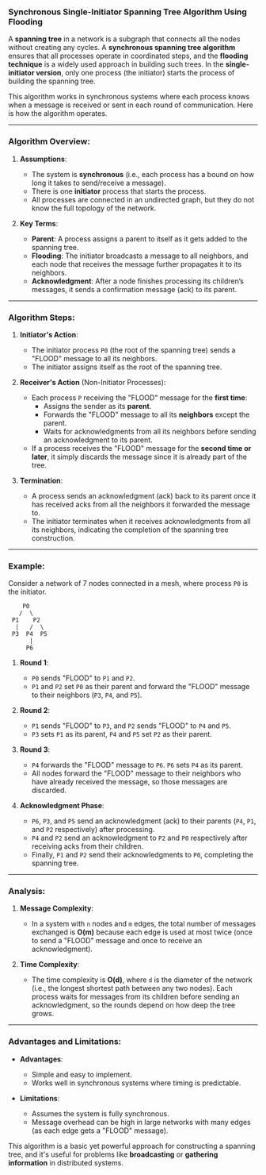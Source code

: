 ### Synchronous Single-Initiator Spanning Tree Algorithm Using Flooding

A **spanning tree** in a network is a subgraph that connects all the nodes without creating any cycles. A **synchronous spanning tree algorithm** ensures that all processes operate in coordinated steps, and the **flooding technique** is a widely used approach in building such trees. In the **single-initiator version**, only one process (the initiator) starts the process of building the spanning tree.

This algorithm works in synchronous systems where each process knows when a message is received or sent in each round of communication. Here is how the algorithm operates.

---

### Algorithm Overview:

1. **Assumptions**:
   - The system is **synchronous** (i.e., each process has a bound on how long it takes to send/receive a message).
   - There is one **initiator** process that starts the process.
   - All processes are connected in an undirected graph, but they do not know the full topology of the network.

2. **Key Terms**:
   - **Parent**: A process assigns a parent to itself as it gets added to the spanning tree.
   - **Flooding**: The initiator broadcasts a message to all neighbors, and each node that receives the message further propagates it to its neighbors.
   - **Acknowledgment**: After a node finishes processing its children’s messages, it sends a confirmation message (ack) to its parent.

---

### Algorithm Steps:

1. **Initiator's Action**:
   - The initiator process `P0` (the root of the spanning tree) sends a "FLOOD" message to all its neighbors.
   - The initiator assigns itself as the root of the spanning tree.

2. **Receiver's Action** (Non-Initiator Processes):
   - Each process `P` receiving the "FLOOD" message for the **first time**:
     - Assigns the sender as its **parent**.
     - Forwards the "FLOOD" message to all its **neighbors** except the parent.
     - Waits for acknowledgments from all its neighbors before sending an acknowledgment to its parent.
   - If a process receives the "FLOOD" message for the **second time or later**, it simply discards the message since it is already part of the tree.

3. **Termination**:
   - A process sends an acknowledgment (ack) back to its parent once it has received acks from all the neighbors it forwarded the message to.
   - The initiator terminates when it receives acknowledgments from all its neighbors, indicating the completion of the spanning tree construction.

---

### Example:

Consider a network of 7 nodes connected in a mesh, where process `P0` is the initiator.

```
    P0
   /  \
 P1    P2
  |   /  \
 P3  P4  P5
      |
     P6
```

1. **Round 1**:
   - `P0` sends "FLOOD" to `P1` and `P2`.
   - `P1` and `P2` set `P0` as their parent and forward the "FLOOD" message to their neighbors (`P3`, `P4`, and `P5`).

2. **Round 2**:
   - `P1` sends "FLOOD" to `P3`, and `P2` sends "FLOOD" to `P4` and `P5`.
   - `P3` sets `P1` as its parent, `P4` and `P5` set `P2` as their parent.

3. **Round 3**:
   - `P4` forwards the "FLOOD" message to `P6`. `P6` sets `P4` as its parent.
   - All nodes forward the "FLOOD" message to their neighbors who have already received the message, so those messages are discarded.

4. **Acknowledgment Phase**:
   - `P6`, `P3`, and `P5` send an acknowledgment (ack) to their parents (`P4`, `P1`, and `P2` respectively) after processing.
   - `P4` and `P2` send an acknowledgment to `P2` and `P0` respectively after receiving acks from their children.
   - Finally, `P1` and `P2` send their acknowledgments to `P0`, completing the spanning tree.

---

### Analysis:

1. **Message Complexity**: 
   - In a system with `n` nodes and `m` edges, the total number of messages exchanged is **O(m)** because each edge is used at most twice (once to send a "FLOOD" message and once to receive an acknowledgment).

2. **Time Complexity**:
   - The time complexity is **O(d)**, where `d` is the diameter of the network (i.e., the longest shortest path between any two nodes). Each process waits for messages from its children before sending an acknowledgment, so the rounds depend on how deep the tree grows.

---

### Advantages and Limitations:
- **Advantages**:
   - Simple and easy to implement.
   - Works well in synchronous systems where timing is predictable.
   
- **Limitations**:
   - Assumes the system is fully synchronous.
   - Message overhead can be high in large networks with many edges (as each edge gets a "FLOOD" message).
   
This algorithm is a basic yet powerful approach for constructing a spanning tree, and it's useful for problems like **broadcasting** or **gathering information** in distributed systems.

